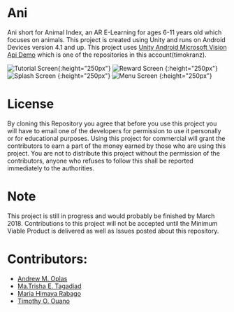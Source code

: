 # Ani
Ani short for Animal Index, an AR E-Learning for ages 6-11 years old which focuses on animals. This project is created using Unity and runs on Android Devices version 4.1 and up. This project uses [Unity Android Microsoft Vision Api Demo](https://github.com/timokranz/Unity-Android-Microsoft-Vision-Api-Demo) which is one of the repositories in this account(timokranz).

![Tutorial Screen](ScreenShots/1.png){:height="250px"}
![Reward Screen](ScreenShots/2.png) {:height="250px"}
![Splash Screen](ScreenShots/3.png) {:height="250px"}
![Menu Screen](ScreenShots/4.png) {:height="250px"}

# License
By cloning this Repository you agree that before you use this project you will have to email one of the developers for permission to use it personally or for educational purposes. Using this project for commercial will grant the contributors to earn a part of the money earned by those who are using this project. You are not to distribute this project without the permission of the contributors, anyone who refuses to follow this shall be reported immediately to the authorities.

# Note
This project is still in progress and would probably be finished by March 2018. Contributions to this project will not be accepted until the Minimum Viable Product is delivered as well as Issues posted about this repository.

# Contributors:
- [Andrew M. Oplas](https://www.facebook.com/andrew.oplas)
- [Ma.Trisha E. Tagadiad](https://www.facebook.com/trshtgdds)
- [Maria Himaya Rabago](https://www.facebook.com/itwasfeb)
- [Timothy O. Ouano](https://www.facebook.com/TrashTalkTim)
